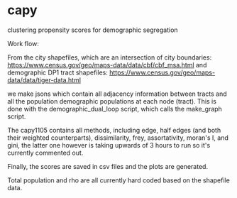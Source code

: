 # capy
clustering propensity scores for demographic segregation

Work flow:

From the city shapefiles, which are an intersection of city boundaries: https://www.census.gov/geo/maps-data/data/cbf/cbf_msa.html
and demographic DP1 tract shapefiles: https://www.census.gov/geo/maps-data/data/tiger-data.html

we make jsons which contain all adjacency information between tracts and all the population demographic populations at each node (tract). This is done with the demographic_dual_loop script, which calls the make_graph script. 

The capy1105 contains all methods, including edge, half edges (and both their weighted counterparts), dissimilarity, frey, assortativity, moran's I, and gini, the latter one however is taking upwards of 3 hours to run so it's currently commented out. 

Finally, the scores are saved in csv files and the plots are generated. 

Total population and rho are all currently hard coded based on the shapefile data. 
